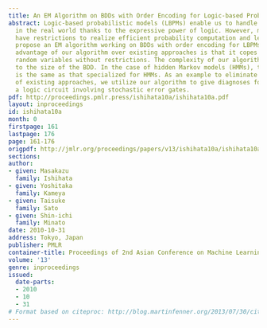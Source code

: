 ```yaml
---
title: An EM Algorithm on BDDs with Order Encoding for Logic-based Probabilistic Models
abstract: Logic-based probabilistic models (LBPMs) enable us to handle various problems
  in the real world thanks to the expressive power of logic. However, most of LBPMs
  have restrictions to realize efficient probability computation and learning. We
  propose an EM algorithm working on BDDs with order encoding for LBPMs. A notable
  advantage of our algorithm over existing approaches is that it copes with multi-valued
  random variables without restrictions. The complexity of our algorithm is proportional
  to the size of the BDD. In the case of hidden Markov models (HMMs), the complexity
  is the same as that specialized for HMMs. As an example to eliminate restrictions
  of existing approaches, we utilize our algorithm to give diagnoses for failure in
  a logic circuit involving stochastic error gates.
pdf: http://proceedings.pmlr.press/ishihata10a/ishihata10a.pdf
layout: inproceedings
id: ishihata10a
month: 0
firstpage: 161
lastpage: 176
page: 161-176
origpdf: http://jmlr.org/proceedings/papers/v13/ishihata10a/ishihata10a.pdf
sections: 
author:
- given: Masakazu
  family: Ishihata
- given: Yoshitaka
  family: Kameya
- given: Taisuke
  family: Sato
- given: Shin-ichi
  family: Minato
date: 2010-10-31
address: Tokyo, Japan
publisher: PMLR
container-title: Proceedings of 2nd Asian Conference on Machine Learning
volume: '13'
genre: inproceedings
issued:
  date-parts:
  - 2010
  - 10
  - 31
# Format based on citeproc: http://blog.martinfenner.org/2013/07/30/citeproc-yaml-for-bibliographies/
---
```

